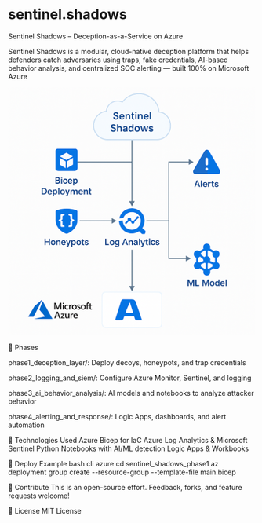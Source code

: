 # sentinel.shadows
Sentinel Shadows – Deception-as-a-Service on Azure

Sentinel Shadows is a modular, cloud-native deception platform that helps defenders catch adversaries using traps, fake credentials, AI-based behavior analysis, and centralized SOC alerting — built 100% on Microsoft Azure

![Architecture Diagram](architecture.png)


🔐 Phases

phase1_deception_layer/: Deploy decoys, honeypots, and trap credentials

phase2_logging_and_siem/: Configure Azure Monitor, Sentinel, and logging

phase3_ai_behavior_analysis/: AI models and notebooks to analyze attacker behavior

phase4_alerting_and_response/: Logic Apps, dashboards, and alert automation


🧰 Technologies Used
Azure Bicep for IaC
Azure Log Analytics & Microsoft Sentinel
Python Notebooks with AI/ML detection
Logic Apps & Workbooks


🚀 Deploy Example
bash cli azure 
  cd sentinel_shadows_phase1 
  az deployment group create --resource-group <your-rg> --template-file main.bicep


🤝 Contribute
This is an open-source effort. Feedback, forks, and feature requests welcome!


📜 License
MIT License
